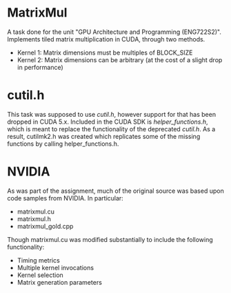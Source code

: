 # MatrixMul

A task done for the unit "GPU Architecture and Programming (ENG722S2)". Implements tiled matrix multiplication in CUDA, through two methods.

* Kernel 1: Matrix dimensions must be multiples of BLOCK_SIZE
* Kernel 2: Matrix dimensions can be arbitrary (at the cost of a slight drop in performance)

# cutil.h

This task was supposed to use _cutil.h_, however support for that has been dropped in CUDA 5.x. Included in the CUDA SDK is _helper_functions.h_, which is meant to replace the functionality of the deprecated _cutil.h_. As a result, cutilmk2.h was created which replicates some of the missing functions by calling helper_functions.h.

# NVIDIA

As was part of the assignment, much of the original source was based upon code samples from NVIDIA. In particular:

* matrixmul.cu
* matrixmul.h
* matrixmul_gold.cpp

Though matrixmul.cu was modified substantially to include the following functionality:

* Timing metrics
* Multiple kernel invocations
* Kernel selection
* Matrix generation parameters
